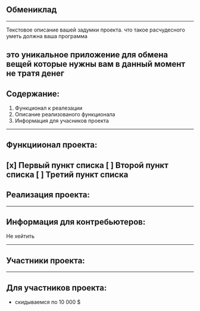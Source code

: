 ## Обмениклад
---
Текстовое описание вашей задумки проекта. что такое расчудесного уметь должна ваша программа 

это уникальное приложение для обмена вещей  которые нужны вам в данный момент не тратя денег 
---
## Содержание:

1. Функционал к реалезации 
2. Описание реализованого функционала 
3. Информация для учасников проекта 
---
## Функциионал проекта: 

 [x] Первый пункт списка
 [ ] Второй пункт списка
 [ ] Третий пункт списка
---
## Реализация проекта:

---
## Информация для контребьютеров:
Не хейтить 

---
## Участники проекта:
---
## Для участников проекта:
- скидываемся по 10 000 $
